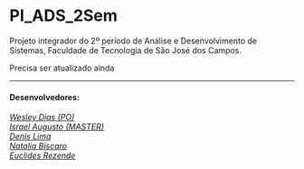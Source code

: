 # PI_ADS_2Sem
Projeto integrador do 2º período de Análise e Desenvolvimento de Sistemas, Faculdade de Tecnologia de São José dos Campos.

Precisa ser atualizado ainda

---
#### Desenvolvedores:  
[*Wesley Dias (PO)*](https://github.com/WeDias)  
[*Israel Augusto (MASTER)*](https://github.com/IsraelAugusto0110)  
[*Denis Lima*](https://github.com/Denis-Lima)  
[*Natalia Biscaro*](https://github.com/NataliaBiscaro)   
[*Euclides Rezende*]()
